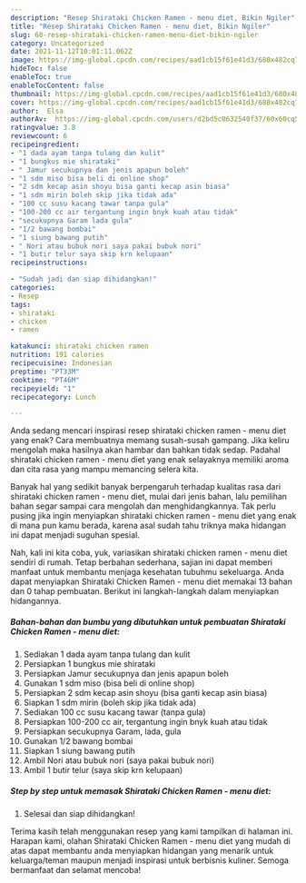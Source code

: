 ```yaml
---
description: "Resep Shirataki Chicken Ramen - menu diet, Bikin Ngiler"
title: "Resep Shirataki Chicken Ramen - menu diet, Bikin Ngiler"
slug: 60-resep-shirataki-chicken-ramen-menu-diet-bikin-ngiler
category: Uncategorized
date: 2021-11-12T10:01:11.062Z
image: https://img-global.cpcdn.com/recipes/aad1cb15f61e41d3/680x482cq70/shirataki-chicken-ramen-menu-diet-foto-resep-utama.jpg
hideToc: false
enableToc: true
enableTocContent: false
thumbnail: https://img-global.cpcdn.com/recipes/aad1cb15f61e41d3/680x482cq70/shirataki-chicken-ramen-menu-diet-foto-resep-utama.jpg
cover: https://img-global.cpcdn.com/recipes/aad1cb15f61e41d3/680x482cq70/shirataki-chicken-ramen-menu-diet-foto-resep-utama.jpg
author:  Elsa
authorAv:  https://img-global.cpcdn.com/users/d2bd5c0632540f37/60x60cq50/avatar.jpg
ratingvalue: 3.8
reviewcount: 6
recipeingredient:
- "1 dada ayam tanpa tulang dan kulit"
- "1 bungkus mie shirataki"
- " Jamur secukupnya dan jenis apapun boleh"
- "1 sdm miso bisa beli di online shop"
- "2 sdm kecap asin shoyu bisa ganti kecap asin biasa"
- "1 sdm mirin boleh skip jika tidak ada"
- "100 cc susu kacang tawar tanpa gula"
- "100-200 cc air tergantung ingin bnyk kuah atau tidak"
- "secukupnya Garam lada gula"
- "1/2 bawang bombai"
- "1 siung bawang putih"
- " Nori atau bubuk nori saya pakai bubuk nori"
- "1 butir telur saya skip krn kelupaan"
recipeinstructions:

- "Sudah jadi dan siap dihidangkan!"
categories:
- Resep
tags:
- shirataki
- chicken
- ramen

katakunci: shirataki chicken ramen 
nutrition: 191 calories
recipecuisine: Indonesian
preptime: "PT33M"
cooktime: "PT46M"
recipeyield: "1"
recipecategory: Lunch

---
```



Anda sedang mencari inspirasi resep shirataki chicken ramen - menu diet yang enak? Cara membuatnya memang susah-susah gampang. Jika keliru mengolah maka hasilnya akan hambar dan bahkan tidak sedap. Padahal shirataki chicken ramen - menu diet yang enak selayaknya memiliki aroma dan cita rasa yang mampu memancing selera kita.




Banyak hal yang sedikit banyak berpengaruh terhadap kualitas rasa dari shirataki chicken ramen - menu diet, mulai dari jenis bahan, lalu pemilihan bahan segar sampai cara mengolah dan menghidangkannya. Tak perlu pusing jika ingin menyiapkan shirataki chicken ramen - menu diet yang enak di mana pun kamu berada, karena asal sudah tahu triknya maka hidangan ini dapat menjadi suguhan spesial.


Nah, kali ini kita coba, yuk, variasikan shirataki chicken ramen - menu diet sendiri di rumah. Tetap berbahan sederhana, sajian ini dapat memberi manfaat untuk membantu menjaga kesehatan tubuhmu sekeluarga. Anda dapat menyiapkan Shirataki Chicken Ramen - menu diet memakai 13 bahan dan 0 tahap pembuatan. Berikut ini langkah-langkah dalam menyiapkan hidangannya.

<!--inarticleads1-->

##### Bahan-bahan dan bumbu yang dibutuhkan untuk pembuatan Shirataki Chicken Ramen - menu diet:

1. Sediakan 1 dada ayam tanpa tulang dan kulit
1. Persiapkan 1 bungkus mie shirataki
1. Persiapkan  Jamur secukupnya dan jenis apapun boleh
1. Gunakan 1 sdm miso (bisa beli di online shop)
1. Persiapkan 2 sdm kecap asin shoyu (bisa ganti kecap asin biasa)
1. Siapkan 1 sdm mirin (boleh skip jika tidak ada)
1. Sediakan 100 cc susu kacang tawar (tanpa gula)
1. Persiapkan 100-200 cc air, tergantung ingin bnyk kuah atau tidak
1. Persiapkan secukupnya Garam, lada, gula
1. Gunakan 1/2 bawang bombai
1. Siapkan 1 siung bawang putih
1. Ambil  Nori atau bubuk nori (saya pakai bubuk nori)
1. Ambil 1 butir telur (saya skip krn kelupaan)




<!--inarticleads2-->

##### Step by step untuk memasak Shirataki Chicken Ramen - menu diet:


1. Selesai dan siap dihidangkan!



Terima kasih telah menggunakan resep yang kami tampilkan di halaman ini. Harapan kami, olahan Shirataki Chicken Ramen - menu diet yang mudah di atas dapat membantu anda menyiapkan hidangan yang menarik untuk keluarga/teman maupun menjadi inspirasi untuk berbisnis kuliner. Semoga bermanfaat dan selamat mencoba!
